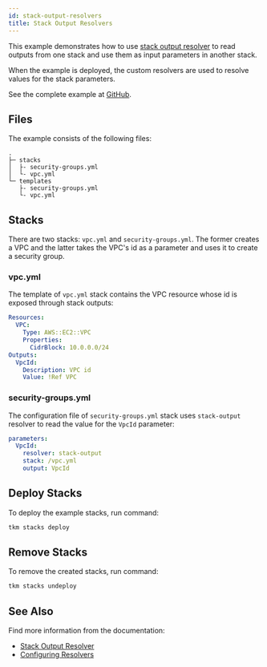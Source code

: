 ```yaml
---
id: stack-output-resolvers
title: Stack Output Resolvers
---
```


This example demonstrates how to use [stack output resolver](/docs/stacks/parameter-resolvers#stack-output) to read outputs from one stack and use them as input parameters in another stack.

When the example is deployed, the custom resolvers are used to resolve values
for the stack parameters.

See the complete example at [GitHub](https://github.com/takomo-io/takomo-examples/tree/master/stack-output-resolvers).

## Files

The example consists of the following files:

```
.
├─ stacks
│  ├- security-groups.yml
│  └- vpc.yml
└─ templates
   ├- security-groups.yml
   └- vpc.yml
```

## Stacks

There are two stacks: `vpc.yml` and `security-groups.yml`. The former creates a VPC and the latter takes the VPC's id as a parameter and uses it to create a security group.

### vpc.yml

The template of `vpc.yml` stack contains the VPC resource whose id is exposed through stack outputs:

```yaml title="stacks/vpc.yml"
Resources:
  VPC:
    Type: AWS::EC2::VPC
    Properties:
      CidrBlock: 10.0.0.0/24
Outputs:
  VpcId:
    Description: VPC id
    Value: !Ref VPC
```

### security-groups.yml

The configuration file of `security-groups.yml` stack uses `stack-output` resolver to read the value for the `VpcId` parameter:

```yaml title="stacks/security-groups.yml"
parameters:
  VpcId:
    resolver: stack-output
    stack: /vpc.yml
    output: VpcId
```

## Deploy Stacks

To deploy the example stacks, run command:

```bash
tkm stacks deploy
```

## Remove Stacks

To remove the created stacks, run command:

```bash
tkm stacks undeploy
```

## See Also

Find more information from the documentation:

- [Stack Output Resolver](/docs/stacks/parameter-resolvers#stack-output)
- [Configuring Resolvers](/docs/config-reference/stacks#parameters)
